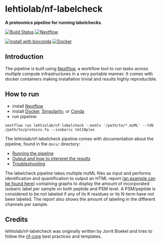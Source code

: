 # lehtiolab/nf-labelcheck

**A proteomics pipeline for running labelchecks**.

[![Build Status](https://api.travis-ci.org/lehtiolab/nf-labelcheck.svg?branch=master)](https://travis-ci.org/lehtiolab/nf-labelcheck)
[![Nextflow](https://img.shields.io/badge/nextflow-%E2%89%A519.04.1-brightgreen.svg)](https://www.nextflow.io/)

[![install with bioconda](https://img.shields.io/badge/install%20with-bioconda-brightgreen.svg)](http://bioconda.github.io/)
[![Docker](https://img.shields.io/badge/docker%20build-automated-blue)](https://hub.docker.com/r/lehtiolab/nf-labelcheck)

## Introduction
The pipeline is built using [Nextflow](https://www.nextflow.io), a workflow tool to run tasks across multiple compute infrastructures in a very portable manner. It comes with docker containers making installation trivial and results highly reproducible.

## How to run

- install [Nextflow](https://nextflow.io)
- install [Docker](https://docs.docker.com/engine/installation/), [Singularity](https://www.sylabs.io/guides/3.0/user-guide/), or [Conda](https://conda.io/miniconda.html)
- run pipeline:

```nextflow run lehtiolab/nf-labelcheck --mzmls '/path/to/*.mzML' --tdb /path/to/proteins.fa --isobaric tmt10plex```

The lehtiolab/nf-labelcheck pipeline comes with documentation about the pipeline, found in the `docs/` directory:

- [Running the pipeline](docs/usage.md)
- [Output and how to interpret the results](docs/output.md)
- [Troubleshooting](https://nf-co.re/usage/troubleshooting)

The labelcheck pipeline takes multiple mzML files as input and performs identification and quantification to output an HTML report ([an example can be found here](docs/example_qc.html)) containing graphs to display the amount of incorporated isobaric label per sample on both peptide and PSM level. A PSM/peptide is considered to be not labeled if any of its K residues or its N-term have not been labeled. The report also shows the amount of labeling in the different channels per sample.

## Credits
lehtiolab/nf-labelcheck was originally written by Jorrit Boekel and tries to follow the [nf-core](https://nf-co.re) best practices and templates.
